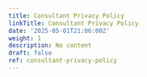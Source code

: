```yaml
---
title: Consultant Privacy Policy
linkTitle: Consultant Privacy Policy
date: '2025-05-01T21:06:00Z'
weight: 1
description: No content
draft: false
ref: consultant-privacy-policy
---
```



